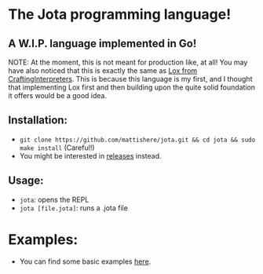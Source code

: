 # The Jota programming language!
## A W.I.P. language implemented in Go!

NOTE: At the moment, this is not meant for production like, at all! You may have also noticed that this is exactly the same as [Lox from CraftingInterpreters](https://craftinginterpreters.com/). This is because this language is my first, and I thought that implementing Lox first and then building upon the quite solid foundation it offers would be a good idea.

## Installation:
- `git clone https://github.com/mattishere/jota.git && cd jota && sudo make install` (Careful!)
- You might be interested in [releases](https://github.com/mattishere/jota/releases) instead.

## Usage:
- `jota`: opens the REPL
- `jota [file.jota]`: runs a .jota file

# Examples:
- You can find some basic examples [here](https://github.com/mattishere/jota/tree/main/examples).